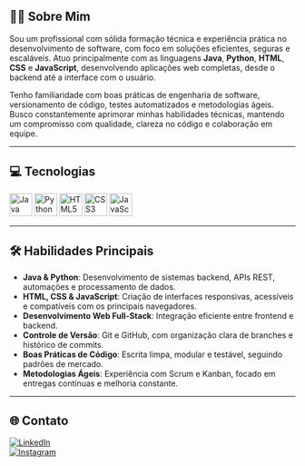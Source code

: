 ## 👨‍💻 Sobre Mim

Sou um profissional com sólida formação técnica e experiência prática no desenvolvimento de software, com foco em soluções eficientes, seguras e escaláveis. Atuo principalmente com as linguagens **Java**, **Python**, **HTML**, **CSS** e **JavaScript**, desenvolvendo aplicações web completas, desde o backend até a interface com o usuário.

Tenho familiaridade com boas práticas de engenharia de software, versionamento de código, testes automatizados e metodologias ágeis. Busco constantemente aprimorar minhas habilidades técnicas, mantendo um compromisso com qualidade, clareza no código e colaboração em equipe.

---

## 💻 Tecnologias

<p align="left">
  <img src="https://cdn.jsdelivr.net/gh/devicons/devicon/icons/java/java-original.svg" alt="Java" width="40" height="40"/>
  <img src="https://cdn.jsdelivr.net/gh/devicons/devicon/icons/python/python-original.svg" alt="Python" width="40" height="40"/>
  <img src="https://cdn.jsdelivr.net/gh/devicons/devicon/icons/html5/html5-original.svg" alt="HTML5" width="40" height="40"/>
  <img src="https://cdn.jsdelivr.net/gh/devicons/devicon/icons/css3/css3-original.svg" alt="CSS3" width="40" height="40"/>
  <img src="https://cdn.jsdelivr.net/gh/devicons/devicon/icons/javascript/javascript-original.svg" alt="JavaScript" width="40" height="40"/>
</p>

---

## 🛠️ Habilidades Principais

- **Java & Python**: Desenvolvimento de sistemas backend, APIs REST, automações e processamento de dados.  
- **HTML, CSS & JavaScript**: Criação de interfaces responsivas, acessíveis e compatíveis com os principais navegadores.  
- **Desenvolvimento Web Full-Stack**: Integração eficiente entre frontend e backend.  
- **Controle de Versão**: Git e GitHub, com organização clara de branches e histórico de commits.  
- **Boas Práticas de Código**: Escrita limpa, modular e testável, seguindo padrões de mercado.  
- **Metodologias Ágeis**: Experiência com Scrum e Kanban, focado em entregas contínuas e melhoria constante.

---

## 🌐 Contato

[![LinkedIn](https://img.shields.io/badge/LinkedIn-0077B5?style=for-the-badge&logo=linkedin&logoColor=white)](https://www.linkedin.com/in/lucas-félix-73102933b)  
[![Instagram](https://img.shields.io/badge/Instagram-E4405F?style=for-the-badge&logo=instagram&logoColor=white)](https://www.instagram.com/seu-usuario)
